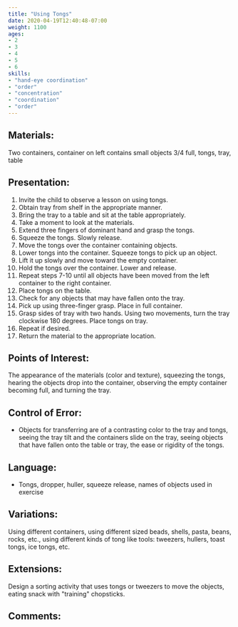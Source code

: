 ```yaml
---
title: "Using Tongs"
date: 2020-04-19T12:40:48-07:00
weight: 1100
ages:
- 2
- 3
- 4
- 5
- 6
skills:
- "hand-eye coordination"
- "order"
- "concentration"
- "coordination"
- "order"
---
```


## Materials:

Two containers, container on left contains small objects 3/4 full, tongs, tray, table

## Presentation:

1. Invite the child to observe a lesson on using tongs.
2. Obtain tray from shelf in the appropriate manner.
3. Bring the tray to a table and sit at the table appropriately.
4. Take a moment to look at the materials.
5. Extend three fingers of dominant hand and grasp the tongs.
6. Squeeze the tongs.  Slowly release.
7. Move the tongs over the container containing objects.
8. Lower tongs into the container. Squeeze tongs to pick up an object.
9. Lift it up slowly and move toward the empty container.
10. Hold the tongs over the container.  Lower and release.
11. Repeat steps 7-10 until all objects have been moved from the left container to the right container.
12. Place tongs on the table.
13. Check for any objects that may have fallen onto the tray.
14. Pick up using three-finger grasp.  Place in full container.
15. Grasp sides of tray with two hands.  Using two movements, turn the tray clockwise 180 degrees.  Place tongs on tray.
16. Repeat if desired.
17. Return the material to the appropriate location.

## Points of Interest:

The appearance of the materials (color and texture), squeezing the tongs, hearing the objects drop into the container, observing the empty container becoming full, and turning the tray.

## Control of Error:

- Objects for transferring are of a contrasting color to the tray and tongs, seeing the tray tilt and the containers slide on the tray, seeing objects that have fallen onto the table or tray, the ease or rigidity of the tongs.

## Language:

- Tongs, dropper, huller, squeeze release, names of objects used in exercise

## Variations:

Using different containers, using different sized beads, shells, pasta, beans, rocks, etc., using different kinds of tong like tools: tweezers, hullers, toast tongs, ice tongs, etc.

## Extensions:

Design a sorting activity that uses tongs or tweezers to move the objects, eating snack with "training" chopsticks.

## Comments:
